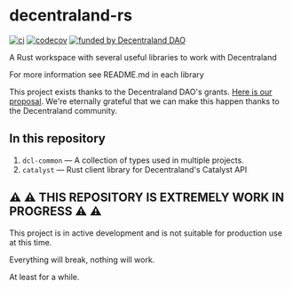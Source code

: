 # decentraland-rs
[![ci](https://github.com/hiddenpeopleclub/decentraland-rs/actions/workflows/ci.yaml/badge.svg)](https://github.com/hiddenpeopleclub/decentraland-rs/actions/workflows/ci.yaml)
[![codecov](https://codecov.io/gh/hiddenpeopleclub/decentraland-rs/branch/main/graph/badge.svg?token=27AwcuMf9H)](https://codecov.io/gh/hiddenpeopleclub/decentraland-rs)
[![funded by Decentraland DAO](https://img.shields.io/badge/%F0%9F%92%B0-funded%20by%20Decentraland%20DAO-green)](https://dao.decentraland.org)

A Rust workspace with several useful libraries to work with Decentraland

For more information see README.md in each library

This project exists thanks to the Decentraland DAO's grants. [Here is our proposal](https://governance.decentraland.org/proposal/?id=1959b490-f726-11ec-805c-77efd746e6b7). We're eternally grateful that we can make this happen thanks to the Decentraland community.


## In this repository

1. `dcl-common` — A collection of types used in multiple projects.
1. `catalyst` — Rust client library for Decentraland's Catalyst API

## :warning: :warning: THIS REPOSITORY IS EXTREMELY WORK IN PROGRESS :warning: :warning:

This project is in active development and is not suitable for production use at this time. 

Everything will break, nothing will work. 

At least for a while.
